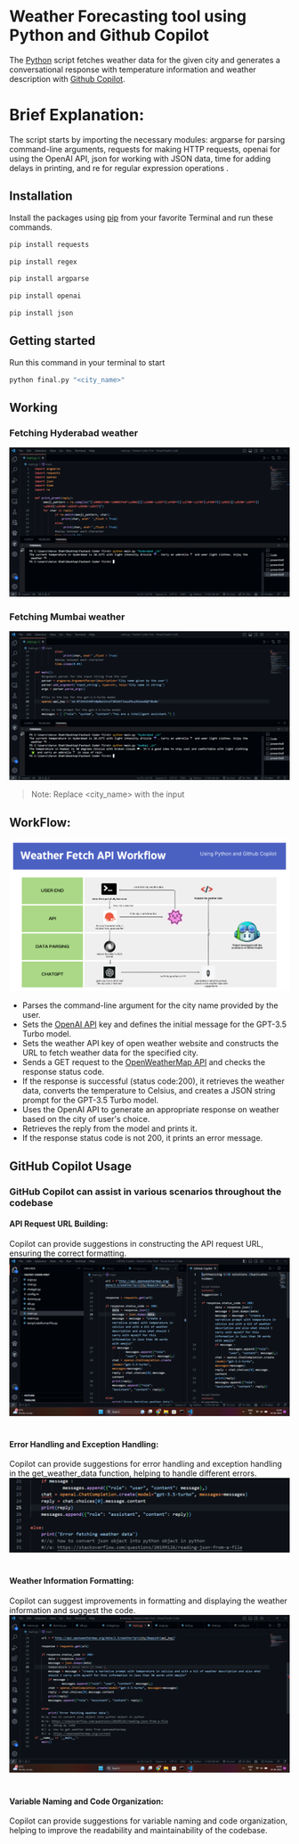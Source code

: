 # Weather Forecasting tool using Python and Github Copilot


The [Python](https://www.python.org/) script fetches weather data for the given city and generates a conversational response with temperature information and weather description with [Github Copilot](https://github.com/features/copilot).

# Brief Explanation:

The script starts by importing the necessary modules: argparse for parsing command-line arguments, requests for making HTTP requests, openai for using the OpenAI API, json for working with JSON data, time for adding delays in printing, and re for regular expression operations .
## Installation

Install the packages using [pip](https://pip.pypa.io/en/stable/getting-started/) from your favorite Terminal and run these commands.
```sh
pip install requests
```
```sh
pip install regex
```
```sh
pip install argparse
```
```sh
pip install openai
```
```sh
pip install json
```

## Getting started
Run this command in your terminal to start
```sh
python final.py "<city_name>"
```

## Working

### Fetching Hyderabad weather
![Example 1](https://github.com/Fastest-Coder-First/Weather-Fetch-API-TEAM_KNY/blob/main/ex1.png)

### Fetching Mumbai weather
![Example 2](https://github.com/Fastest-Coder-First/Weather-Fetch-API-TEAM_KNY/blob/main/ex2.png)
> Note: Replace <city_name> with the input
## WorkFlow:
![work flow](https://github.com/Fastest-Coder-First/Weather-Fetch-API-TEAM_KNY/blob/main/workflow.png)
- Parses the command-line argument for the city name provided by the user.
- Sets the [OpenAI API](https://platform.openai.com/) key and defines the initial message for the GPT-3.5 Turbo model.
- Sets the weather API key of open weather website and constructs the URL to fetch weather data for the specified city.
- Sends a GET request to the [OpenWeatherMap API](https://openweathermap.org/api) and checks the response status code.
- If the response is successful (status code:200), it retrieves the weather data, converts the temperature to Celsius, and creates a JSON string prompt for the GPT-3.5 Turbo model.
- Uses the OpenAI API to generate an appropriate response on weather based on the city of user's choice.
- Retrieves the reply from the model and prints it.
- If the response status code is not 200, it prints an error message.
## GitHub Copilot Usage

### GitHub Copilot can assist in various scenarios throughout the codebase


#### API Request URL Building:
Copilot can provide suggestions in constructing the API request URL, ensuring the correct formatting.
![suggestions](https://github.com/Fastest-Coder-First/Weather-Fetch-API-TEAM_KNY/blob/main/2.png)
# 
#### Error Handling and Exception Handling:
Copilot can provide suggestions for error handling and exception handling in the get_weather_data function, helping to handle different errors.
![data parsing](https://github.com/Fastest-Coder-First/Weather-Fetch-API-TEAM_KNY/blob/main/1.png)
# 
#### Weather Information Formatting:
Copilot can suggest improvements in formatting and displaying the weather information and suggest the code.
![code suggest](https://github.com/Fastest-Coder-First/Weather-Fetch-API-TEAM_KNY/blob/main/3.png)
#
#### Variable Naming and Code Organization:
Copilot can provide suggestions for variable naming and code organization, helping to improve the readability and maintainability of the codebase.
